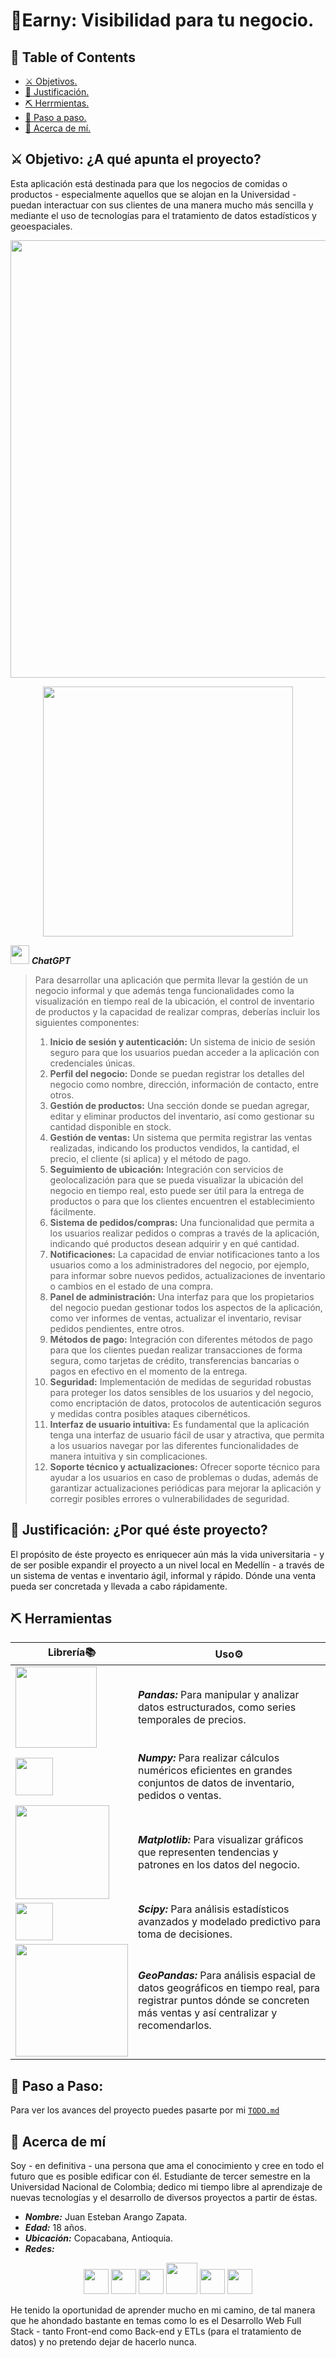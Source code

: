 # 🦉Earny: Visibilidad para tu negocio.

## 💬 Table of Contents
- [⚔️ Objetivos.](#%EF%B8%8F-objetivo-a-qué-apunta-el-proyecto)
- [🧠 Justificación.](#-justificacióm-por-qué-éste-proyecto)
- [⛏️ Herrmientas.](#%EF%B8%8F-herramientas)
- [🐾 Paso a paso.](#-paso-a-paso)
- [🚀 Acerca de mí.](#-acerca-de-mí)




## ⚔️ Objetivo: ¿A qué apunta el proyecto?
Esta aplicación está destinada para que los negocios de comidas o productos - especialmente aquellos que se alojan en la Universidad - puedan interactuar con sus clientes de una manera mucho más sencilla y mediante el uso de tecnologías para el tratamiento de datos estadísticos y geoespaciales.


<p align="center">
    <a href="https://www.google.com/url?sa=i&url=https%3A%2F%2Fwww.lavanguardia.com%2Fandro4all%2Faplicaciones%2Faplicaciones-para-rastrear-y-localizar-a-nuestros-hijos&psig=AOvVaw0B0ryTjVF8L-UWB8mBCd2D&ust=1710948908650000&source=images&cd=vfe&opi=89978449&ved=0CBMQjRxqFwoTCODH5cDTgIUDFQAAAAAdAAAAABAf">
        <img src="https://www.lavanguardia.com/andro4all/hero/2021/04/Mejores-7-aplicaciones-para-rastrear-y-localizar-a-nuestros-hijos-descargalas-gratis-en-Google-Play.jpg?width=1200&aspect_ratio=16:9" width="700"/>
    </a>
</p>
<p align="center">
    <a href="https://b2field.com/wp-content/uploads/2022/02/preview-x2-720.png">
        <img src="https://b2field.com/wp-content/uploads/2022/02/preview-x2-720.png" width="400"/>
    </a>
</p>

<img src="https://static.vecteezy.com/system/resources/previews/022/841/114/original/chatgpt-logo-transparent-background-free-png.png" width="30"/> <span><b><em>ChatGPT</em></b></span>

<blockquote>
Para desarrollar una aplicación que permita llevar la gestión de un negocio informal y que además tenga funcionalidades como la visualización en tiempo real de la ubicación, el control de inventario de productos y la capacidad de realizar compras, deberías incluir los siguientes componentes:

<ol>
    <li><b>Inicio de sesión y autenticación:</b> Un sistema de inicio de sesión seguro para que los usuarios puedan acceder a la aplicación con credenciales únicas.</li>
    <li><b>Perfil del negocio:</b> Donde se puedan registrar los detalles del negocio como nombre, dirección, información de contacto, entre otros.</li>
    <li><b>Gestión de productos:</b> Una sección donde se puedan agregar, editar y eliminar productos del inventario, así como gestionar su cantidad disponible en stock.</li>
    <li><b>Gestión de ventas:</b> Un sistema que permita registrar las ventas realizadas, indicando los productos vendidos, la cantidad, el precio, el cliente (si aplica) y el método de pago.</li>
    <li><b>Seguimiento de ubicación:</b> Integración con servicios de geolocalización para que se pueda visualizar la ubicación del negocio en tiempo real, esto puede ser útil para la entrega de productos o para que los clientes encuentren el establecimiento fácilmente.</li>
    <li><b>Sistema de pedidos/compras:</b> Una funcionalidad que permita a los usuarios realizar pedidos o compras a través de la aplicación, indicando qué productos desean adquirir y en qué cantidad.</li>
    <li><b>Notificaciones:</b> La capacidad de enviar notificaciones tanto a los usuarios como a los administradores del negocio, por ejemplo, para informar sobre nuevos pedidos, actualizaciones de inventario o cambios en el estado de una compra.</li>
    <li><b>Panel de administración:</b> Una interfaz para que los propietarios del negocio puedan gestionar todos los aspectos de la aplicación, como ver informes de ventas, actualizar el inventario, revisar pedidos pendientes, entre otros.</li>
    <li><b>Métodos de pago:</b> Integración con diferentes métodos de pago para que los clientes puedan realizar transacciones de forma segura, como tarjetas de crédito, transferencias bancarias o pagos en efectivo en el momento de la entrega.</li>
    <li><b>Seguridad:</b> Implementación de medidas de seguridad robustas para proteger los datos sensibles de los usuarios y del negocio, como encriptación de datos, protocolos de autenticación seguros y medidas contra posibles ataques cibernéticos.</li>
    <li><b>Interfaz de usuario intuitiva:</b> Es fundamental que la aplicación tenga una interfaz de usuario fácil de usar y atractiva, que permita a los usuarios navegar por las diferentes funcionalidades de manera intuitiva y sin complicaciones.</li>
    <li><b>Soporte técnico y actualizaciones:</b> Ofrecer soporte técnico para ayudar a los usuarios en caso de problemas o dudas, además de garantizar actualizaciones periódicas para mejorar la aplicación y corregir posibles errores o vulnerabilidades de seguridad.</li>
</ol>
</blockquote>


## 🧠 Justificación: ¿Por qué éste proyecto?
El propósito de éste proyecto es enriquecer aún más la vida universitaria - y de ser posible expandir el proyecto a un nivel local en Medellín - a través de un sistema de ventas e inventario ágil, informal y rápido. Dónde una venta pueda ser concretada y llevada a cabo rápidamente.

## ⛏️ Herramientas
<table width="700" align="center">
    <thead>
        <tr>
            <th>Librería📚</th>
            <th>Uso⚙️</th>
        </tr>
    </thead>
<tbody>
    <tr>
        <td><a href="https://pandas.pydata.org/"><img src="https://pandas.pydata.org/static/img/pandas_white.svg" width="130" /></a></td>
        <td><em><b>Pandas:</b></em> Para manipular y analizar datos estructurados, como series temporales de precios.</td>
    </tr>
    <tr>
        <td><a href="https://numpy.org/"><img src="https://numpy.org/images/logo.svg" width="60px" /></a></td>
        <td><em><b>Numpy:</b></em> Para realizar cálculos numéricos eficientes en grandes conjuntos de datos de inventario, pedidos o ventas.</td>
    </tr>
    <tr>
        <td><a href="https://matplotlib.org/"><img src="https://matplotlib.org/_static/logo_dark.svg" width="150" /></a></td>
        <td><em><b>Matplotlib: </b></em>Para visualizar gráficos que representen tendencias y patrones en los datos del negocio.</td>
    </tr>
    <tr>
        <td>  <a href="https://scipy.org/"><img src="https://scipy.org/images/logo.svg" width="60"/></a></td>
        <td><em><b>Scipy:</b></em> Para análisis estadísticos avanzados y modelado predictivo para toma de decisiones. </td>
    </tr>
    <tr>
        <td>  <a href="https://scipy.org/"><img src="https://www.geomapik.com/wp-content/uploads/2021/09/geopandas_logo_big-750x234.png" width="180"/></a></td>
        <td><em><b>GeoPandas:</b></em> Para análisis espacial de datos geográficos en tiempo real, para registrar puntos dónde se concreten más ventas y así centralizar y recomendarlos.</td>
    </tr>
</tbody>
</table>

## 🐾 Paso a Paso:
Para ver los avances del proyecto puedes pasarte por mi [`TODO.md`](TODO.md)

## 🚀 Acerca de mí
Soy - en definitiva - una persona que ama el conocimiento y cree en todo el futuro que es posible edificar con él. Estudiante de tercer semestre en la Universidad Nacional de Colombia; dedico mi tiempo libre al aprendizaje de nuevas tecnologías y el desarrollo de diversos proyectos a partir de éstas.
- ***Nombre:*** Juan Esteban Arango Zapata.
- ***Edad:*** 18 años.
- ***Ubicación:*** Copacabana, Antioquia.
- ***Redes:***

<p align="center">
<a href="https://www.linkedin.com/in/juan-e-arango-z-7617792ab"><img src="https://cdn1.iconfinder.com/data/icons/logotypes/32/circle-linkedin-512.png" width="40"/></a>
<a href="https://github.com/EsJuan-az"><img src="https://cdn-icons-png.flaticon.com/512/25/25231.png" width="40"/></a>
<a href="mailto:juarangoz@unal.edu.co"><img src="https://cdn4.iconfinder.com/data/icons/social-media-logos-6/512/112-gmail_email_mail-512.png" width="40"/></a>
<a href="https://stackoverflow.com/users/23618356/juan-esteban-arango-zapata"><img src="https://upload.wikimedia.org/wikipedia/commons/thumb/e/ef/Stack_Overflow_icon.svg/768px-Stack_Overflow_icon.svg.png" width="50"/></a>
<a href="https://www.fiverr.com/juan_es_05?up_rollout=true"><img src="https://freelogopng.com/images/all_img/1656739457fiverr-transparent-logo.png" width="40"/></a>
<a href="https://www.freelancer.com.co/u/juarangozx?sb=t"><img src="https://cdn.icon-icons.com/icons2/2699/PNG/512/freelancer_logo_icon_171122.png" width="40"/></a>
</p>
He tenido la oportunidad de aprender mucho en mi camino, de tal manera que he ahondado bastante en temas como lo es el Desarrollo Web Full Stack - tanto Front-end como Back-end y ETLs (para el tratamiento de datos) y no pretendo dejar de hacerlo nunca.

